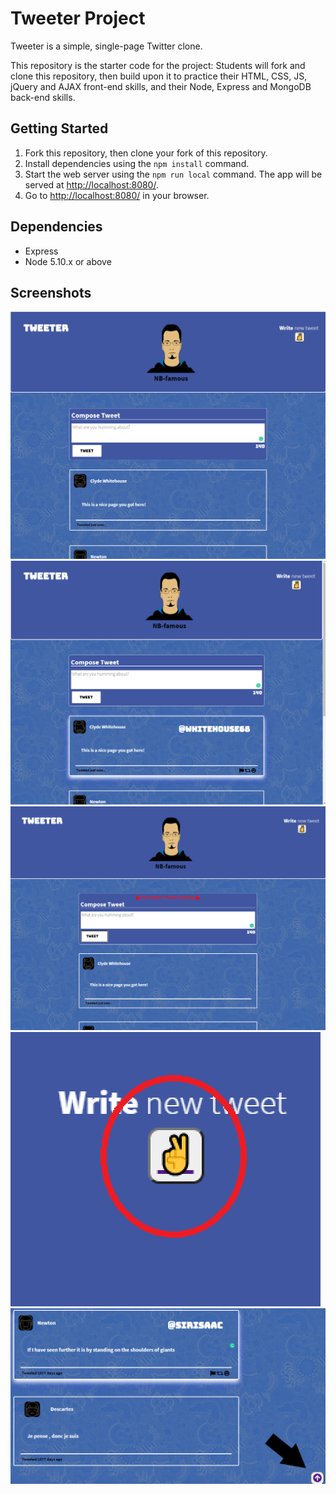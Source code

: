 # Tweeter Project

Tweeter is a simple, single-page Twitter clone.

This repository is the starter code for the project: Students will fork and clone this repository, then build upon it to practice their HTML, CSS, JS, jQuery and AJAX front-end skills, and their Node, Express and MongoDB back-end skills.

## Getting Started

1. Fork this repository, then clone your fork of this repository.
2. Install dependencies using the `npm install` command.
3. Start the web server using the `npm run local` command. The app will be served at <http://localhost:8080/>.
4. Go to <http://localhost:8080/> in your browser.

## Dependencies

- Express
- Node 5.10.x or above


## Screenshots
!["Screenshot of tweet page"](https://github.com/NB-famous/tweeter/blob/master/docs/tweet-page.png?raw=true)
!["Screenshot of hover effect"](https://github.com/NB-famous/tweeter/blob/master/docs/tweet-hover.png?raw=true)
!["Screenshot of warning error"](https://github.com/NB-famous/tweeter/blob/master/docs/warning.png?raw=true)
!["Screenshot of tweet button located on the upper right corner"](https://github.com/NB-famous/tweeter/blob/master/docs/new-tweet.png?raw=true)
!["Screenshot of the location of page up button located on the bottom right of page "](https://github.com/NB-famous/tweeter/blob/master/docs/tweet-pageUp.png?raw=true)

